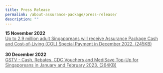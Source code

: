 ```yaml
---
title: Press Release
permalink: /about-assurance-package/press-release/
description: ""
---
```

<b>15 November 2022</b><br>
<a class="hyperlink" href="/files/2022_Nov.pdf">Up to 2.9 million adult Singaporeans will receive Assurance Package Cash and Cost-of-Living (COL) Special Payment in December 2022. (245KB)</a><br><br>
<b>30 December 2022</b><br>
<a class="hyperlink" href="/files/2022_Nov.pdf">GSTV - Cash, Rebates, CDC Vouchers and MediSave Top-Up for
Singaporeans in January and February 2023. (264KB)</a><br><br>

<style>
img.PressReleaseIcon {
  height: 15%;
  width: 15%;
}
 a.hyperlink {
    color:#575757;
  }
a.hyperlink:hover {
    color:MediumVioletRed;
  }
</style>